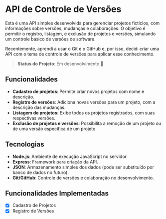 # API de Controle de Versões

Esta é uma API simples desenvolvida para gerenciar projetos fictícios, com informações sobre versões, mudanças e colaborações. O objetivo é permitir o registro, listagem, e exclusão de projetos e versões, simulando um controle básico de versões de software.

Recentemente, aprendi a usar o Git e o GitHub e, por isso, decidi criar uma API com o tema de controle de versões para aplicar esse conhecimento. 

> **Status do Projeto**: Em desenvolvimento 🚧

## Funcionalidades

- **Cadastro de projetos**: Permite criar novos projetos com nome e descrição.
- **Registro de versões**: Adiciona novas versões para um projeto, com a descrição das mudanças.
- **Listagem de projetos**: Exibe todos os projetos registrados, com suas respectivas versões.
- **Exclusão de projetos e versões**: Possibilita a remoção de um projeto ou de uma versão específica de um projeto.

## Tecnologias

- **Node.js**: Ambiente de execução JavaScript no servidor.
- **Express**: Framework para criação da API.
- **JSON**: Armazenamento simples dos dados (pode ser substituído por banco de dados no futuro).
- **Git/GitHub**: Controle de versões e colaboração no desenvolvimento.

## Funcionalidades Implementadas

- [x] Cadastro de Projetos
- [x] Registro de Versões
